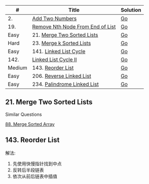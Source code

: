 | #       | Title                                                    | Solution                                    |
| ------- | -------------------------------------------------------- | ------------------------------------------- |
| 2.      | [Add Two Numbers][add-two-numbers]                       |   [Go](add-two-numbers.go)                  |
| 19.     | [Remove Nth Node From End of List][remove-nth-node]      |   [Go](remove-nth-node.go)                  |
| Easy    | 21. [Merge Two Sorted Lists](https://leetcode.com/problems/merge-two-sorted-lists/)        |   [Go](merge_two_sorted_lists.go) |
| Hard    | 23. [Merge k Sorted Lists](https://leetcode.com/problems/merge-k-sorted-lists/)            |   [Go](merge_k_sorted_lists.go)   |
| Easy    | 141. [Linked List Cycle](https://leetcode.com/problems/linked-list-cycle/)                 |   [Go](linked_list_cycle.go)      |
| 142.    | [Linked List Cycle II][linked-list-cycle-ii]             |   [Go](linked-list-cycle-ii.go)             |
| Medium  | 143. [Reorder List](https://leetcode.com/problems/reorder-list/)                           |   [Go](reorder_list.go)           |
| Easy    | 206. [Reverse Linked List](https://leetcode.com/problems/reverse-linked-list/)             |   [Go](reverse_linked_list.go)    |
| Easy    | 234. [Palindrome Linked List](https://leetcode.com/problems/palindrome-linked-list/)       |   [Go](palindrome_linked_list.go) |

[add-two-numbers]: https://leetcode.com/problems/add-two-numbers/
[remove-nth-node]: https://leetcode.com/problems/remove-nth-node-from-end-of-list/
[linked-list-cycle-ii]: https://leetcode.com/problems/linked-list-cycle-ii/

## 21. Merge Two Sorted Lists
Similar Questions

[88. Merge Sorted Array](https://leetcode.com/problems/merge-sorted-array/)

## 143. Reorder List
解法:
1. 先使用快慢指针找到中点
2. 反转后半段链表
3. 依次从前后链表中插值
